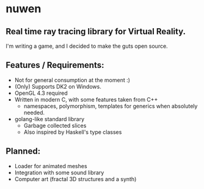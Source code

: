 # nuwen

## Real time ray tracing library for Virtual Reality.

I'm writing a game, and I decided to make the guts open source. 

## Features / Requirements:

* Not for general consumption at the moment :)
* (Only) Supports DK2 on Windows.
* OpenGL 4.3 required
* Written in modern C, with some features taken from C++
    - namespaces, polymorphism, templates for generics when absolutely needed.
* golang-like standard library
    - Garbage collected slices
    - Also inspired by Haskell's type classes

## Planned:

* Loader for animated meshes
* Integration with some sound library
* Computer art (fractal 3D structures and a synth)


